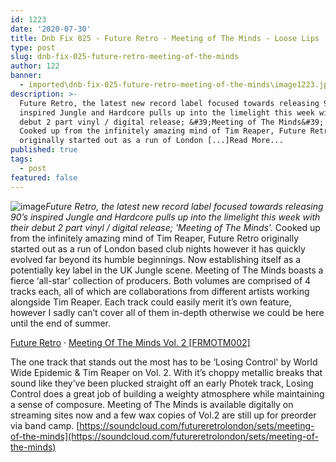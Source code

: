 ```yaml
---
id: 1223
date: '2020-07-30'
title: Dnb Fix 025 - Future Retro - Meeting of The Minds - Loose Lips
type: post
slug: dnb-fix-025-future-retro-meeting-of-the-minds
author: 122
banner:
  - imported\dnb-fix-025-future-retro-meeting-of-the-minds\image1223.jpeg
description: >-
  Future Retro, the latest new record label focused towards releasing 90&rsquo;s
  inspired Jungle and Hardcore pulls up into the limelight this week with their
  debut 2 part vinyl / digital release; &#39;Meeting of The Minds&#39;.&nbsp;
  Cooked up from the infinitely amazing mind of Tim Reaper, Future Retro
  originally started out as a run of London [...]Read More...
published: true
tags:
  - post
featured: false
---
```

![image](../imported\dnb-fix-025-future-retro-meeting-of-the-minds\image1223.jpeg)_Future Retro, the latest new record label focused towards releasing 90’s inspired Jungle and Hardcore pulls up into the limelight this week with their debut 2 part vinyl / digital release; 'Meeting of The Minds'._ Cooked up from the infinitely amazing mind of Tim Reaper, Future Retro originally started out as a run of London based club nights however it has quickly evolved far beyond its humble beginnings. Now establishing itself as a potentially key label in the UK Jungle scene. Meeting of The Minds boasts a fierce ‘all-star’ collection of producers. Both volumes are comprised of 4 tracks each, all of which are collaborations from different artists working alongside Tim Reaper. Each track could easily merit it’s own feature, however I sadly can’t cover all of them in-depth otherwise we could be here until the end of summer. 

[Future Retro](https://soundcloud.com/futureretrolondon "Future Retro") · [Meeting Of The Minds Vol. 2 \[FRMOTM002\]](https://soundcloud.com/futureretrolondon/meeting-of-the-minds-vol-2-frmotm002 "Meeting Of The Minds Vol. 2 [FRMOTM002]")

The one track that stands out the most has to be ‘Losing Control' by World Wide Epidemic & Tim Reaper on Vol. 2. With it’s choppy metallic breaks that sound like they’ve been plucked straight off an early Photek track, Losing Control does a great job of building a weighty atmosphere while maintaining a sense of composure. Meeting of The Minds is available digitally on streaming sites now and a few wax copies of Vol.2 are still up for preorder via band camp. [https://soundcloud.com/futureretrolondon/sets/meeting-of-the-minds](https://soundcloud.com/futureretrolondon/sets/meeting-of-the-minds)